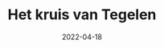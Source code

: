 ---
title: "Het kruis van Tegelen"
excerpt: ""
slug: het-kruis-van-tegelen
category: "Watch"
subcategory: "Film"
date: "2022-04-18"
cover: "https://res.cloudinary.com/dbi2zounq/image/upload/v1651048796/Digital%20garden/media/in-the-dream-house_a8botl.jpg"
listingOnly: true
---